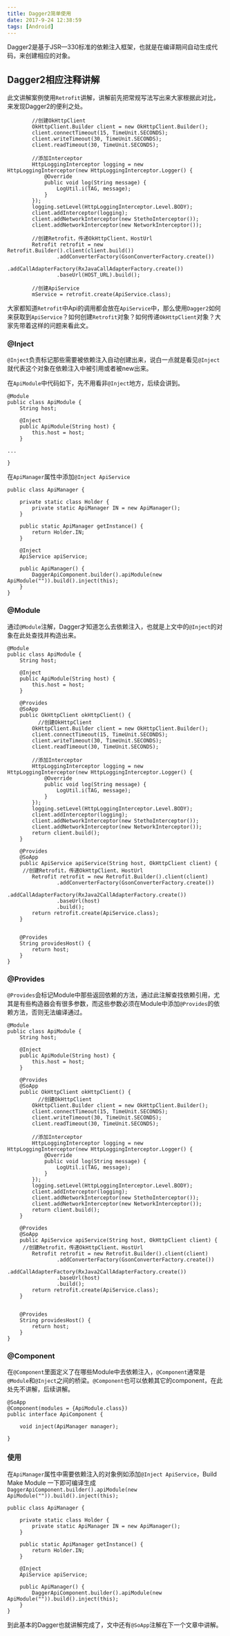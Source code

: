 ```yaml
---
title: Dagger2简单使用
date: 2017-9-24 12:38:59
tags: [Android]
---
```



Dagger2是基于JSR—330标准的依赖注入框架，也就是在编译期间自动生成代码，来创建相应的对象。

## Dagger2相应注释讲解
此文讲解案例使用`Retrofit`讲解，讲解前先把常规写法写出来大家根据此对比，来发现Dagger2的便利之处。

```
        //创建OkHttpClient
        OkHttpClient.Builder client = new OkHttpClient.Builder();
        client.connectTimeout(15, TimeUnit.SECONDS);
        client.writeTimeout(30, TimeUnit.SECONDS);
        client.readTimeout(30, TimeUnit.SECONDS);
        
        //添加Interceptor
        HttpLoggingInterceptor logging = new HttpLoggingInterceptor(new HttpLoggingInterceptor.Logger() {
            @Override
            public void log(String message) {
                LogUtil.i(TAG, message);
            }
        });
        logging.setLevel(HttpLoggingInterceptor.Level.BODY);
        client.addInterceptor(logging);
        client.addNetworkInterceptor(new StethoInterceptor());
        client.addNetworkInterceptor(new NetworkInterceptor());
        
        //创建Retrofit，传递OkHttpClient、HostUrl
        Retrofit retrofit = new Retrofit.Builder().client(client.build())
                .addConverterFactory(GsonConverterFactory.create())
                .addCallAdapterFactory(RxJavaCallAdapterFactory.create())
                .baseUrl(HOST_URL).build();
                
        //创建ApiService
        mService = retrofit.create(ApiService.class);
```
大家都知道`Retrofit`中Api的调用都会放在`ApiService`中，那么使用`Dagger2`如何来获取到`ApiService`？如何创建`Retrofit`对象？如何传递`OkHttpClient`对象？大家先带着这样的问题来看此文。

### @Inject
`@Inject`负责标记那些需要被依赖注入自动创建出来，说白一点就是看见`@Inject`就代表这个对象在依赖注入中被引用或者被new出来。

在`ApiModule`中代码如下，先不用看非`@Inject`地方，后续会讲到。

```
@Module
public class ApiModule {
    String host;

    @Inject
    public ApiModule(String host) {
        this.host = host;
    }
    
...

}

```

在`ApiManager`属性中添加`@Inject ApiService`

```
public class ApiManager {

    private static class Holder {
        private static ApiManager IN = new ApiManager();
    }

    public static ApiManager getInstance() {
        return Holder.IN;
    }

    @Inject
    ApiService apiService;

    public ApiManager() {
        DaggerApiComponent.builder().apiModule(new ApiModule("")).build().inject(this);
    }
}
```


### @Module

通过`@Module`注解，Dagger才知道怎么去依赖注入，也就是上文中的`@Inject`的对象在此处查找并构造出来。

```
@Module
public class ApiModule {
    String host;

    @Inject
    public ApiModule(String host) {
        this.host = host;
    }

    @Provides
    @SoApp
    public OkHttpClient okHttpClient() {
          //创建OkHttpClient
        OkHttpClient.Builder client = new OkHttpClient.Builder();
        client.connectTimeout(15, TimeUnit.SECONDS);
        client.writeTimeout(30, TimeUnit.SECONDS);
        client.readTimeout(30, TimeUnit.SECONDS);
        
        //添加Interceptor
        HttpLoggingInterceptor logging = new HttpLoggingInterceptor(new HttpLoggingInterceptor.Logger() {
            @Override
            public void log(String message) {
                LogUtil.i(TAG, message);
            }
        });
        logging.setLevel(HttpLoggingInterceptor.Level.BODY);
        client.addInterceptor(logging);
        client.addNetworkInterceptor(new StethoInterceptor());
        client.addNetworkInterceptor(new NetworkInterceptor());
        return client.build();
    }

    @Provides
    @SoApp
    public ApiService apiService(String host, OkHttpClient client) {
     //创建Retrofit，传递OkHttpClient、HostUrl
        Retrofit retrofit = new Retrofit.Builder().client(client)
                .addConverterFactory(GsonConverterFactory.create())
                .addCallAdapterFactory(RxJava2CallAdapterFactory.create())
                .baseUrl(host)
                .build();
        return retrofit.create(ApiService.class);
    }


    @Provides
    String providesHost() {
        return host;
    }
}

```

### @Provides

`@Provides`会标记Module中那些返回依赖的方法，通过此注解查找依赖引用，尤其是有些构造器会有很多参数，而这些参数必须在Module中添加`@Provides`的依赖方法，否则无法编译通过。

```
@Module
public class ApiModule {
    String host;

    @Inject
    public ApiModule(String host) {
        this.host = host;
    }

    @Provides
    @SoApp
    public OkHttpClient okHttpClient() {
          //创建OkHttpClient
        OkHttpClient.Builder client = new OkHttpClient.Builder();
        client.connectTimeout(15, TimeUnit.SECONDS);
        client.writeTimeout(30, TimeUnit.SECONDS);
        client.readTimeout(30, TimeUnit.SECONDS);
        
        //添加Interceptor
        HttpLoggingInterceptor logging = new HttpLoggingInterceptor(new HttpLoggingInterceptor.Logger() {
            @Override
            public void log(String message) {
                LogUtil.i(TAG, message);
            }
        });
        logging.setLevel(HttpLoggingInterceptor.Level.BODY);
        client.addInterceptor(logging);
        client.addNetworkInterceptor(new StethoInterceptor());
        client.addNetworkInterceptor(new NetworkInterceptor());
        return client.build();
    }

    @Provides
    @SoApp
    public ApiService apiService(String host, OkHttpClient client) {
     //创建Retrofit，传递OkHttpClient、HostUrl
        Retrofit retrofit = new Retrofit.Builder().client(client)
                .addConverterFactory(GsonConverterFactory.create())
                .addCallAdapterFactory(RxJava2CallAdapterFactory.create())
                .baseUrl(host)
                .build();
        return retrofit.create(ApiService.class);
    }


    @Provides
    String providesHost() {
        return host;
    }
}

```

### @Component

在`@Component`里面定义了在哪些Module中去依赖注入，`@Component`通常是`@Module`和`@Inject`之间的桥梁。`@Component`也可以依赖其它的component，在此处先不讲解，后续讲解。

```
@SoApp
@Component(modules = {ApiModule.class})
public interface ApiComponent {

    void inject(ApiManager manager);

}
```


### 使用

在`ApiManager`属性中需要依赖注入的对象例如添加`@Inject ApiService`，Build Make Module 一下即可编译生成` DaggerApiComponent.builder().apiModule(new ApiModule("")).build().inject(this);`

```
public class ApiManager {

    private static class Holder {
        private static ApiManager IN = new ApiManager();
    }

    public static ApiManager getInstance() {
        return Holder.IN;
    }

    @Inject
    ApiService apiService;

    public ApiManager() {
        DaggerApiComponent.builder().apiModule(new ApiModule("")).build().inject(this);
    }
}
```

到此基本的Dagger也就讲解完成了，文中还有`@SoApp`注解在下一个文章中讲解。




